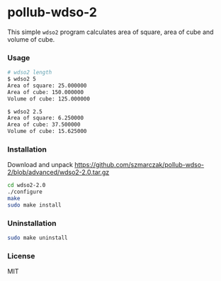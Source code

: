 # pollub-wdso-2

This simple `wdso2` program calculates area of square, area of cube and volume of cube.

### Usage

```bash
# wdso2 length
$ wdso2 5
Area of square: 25.000000
Area of cube: 150.000000
Volume of cube: 125.000000

$ wdso2 2.5
Area of square: 6.250000
Area of cube: 37.500000
Volume of cube: 15.625000
```

### Installation

Download and unpack https://github.com/szmarczak/pollub-wdso-2/blob/advanced/wdso2-2.0.tar.gz

```bash
cd wdso2-2.0
./configure
make
sudo make install
```

### Uninstallation

```bash
sudo make uninstall
```

### License

MIT
